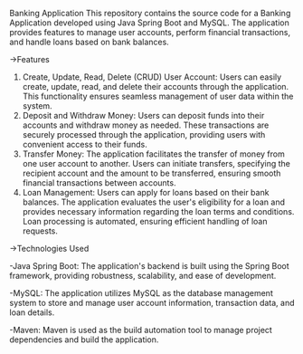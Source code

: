 Banking Application
This repository contains the source code for a Banking Application developed using Java Spring Boot and MySQL. The application provides features to manage user accounts, perform financial transactions, and handle loans based on bank balances.


->Features

1. Create, Update, Read, Delete (CRUD) User Account: Users can easily create, update, read, and delete their accounts through the application. This functionality ensures seamless management of user data within the system.
2. Deposit and Withdraw Money: Users can deposit funds into their accounts and withdraw money as needed. These transactions are securely processed through the application, providing users with convenient access to their funds.
3. Transfer Money: The application facilitates the transfer of money from one user account to another. Users can initiate transfers, specifying the recipient account and the amount to be transferred, ensuring smooth financial transactions between accounts.
3. Loan Management: Users can apply for loans based on their bank balances. The application evaluates the user's eligibility for a loan and provides necessary information regarding the loan terms and conditions. Loan processing is automated, ensuring efficient handling of loan requests.

->Technologies Used

-Java Spring Boot: The application's backend is built using the Spring Boot framework, providing robustness, scalability, and ease of development.

-MySQL: The application utilizes MySQL as the database management system to store and manage user account information, transaction data, and loan details.

-Maven: Maven is used as the build automation tool to manage project dependencies and build the application.

